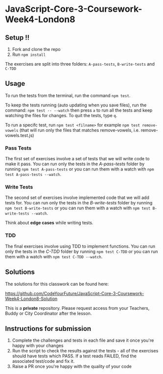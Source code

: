 # JavaScript-Core-3-Coursework-Week4-London8

## Setup !!

1. Fork and clone the repo
2. Run `npm install`

The exercises are split into three folders: `A-pass-tests`, `B-write-tests` and `C-TDD`

## Usage

To run the tests from the terminal, run the command `npm test`.

To keep the tests running (auto updating when you save files), run the command: `npm test -- --watch` then press `a` to run all the tests and keep watching the files for changes. To quit the tests, type `q`.

To run a specifc test, run `npm test <filname>` for example `npm test remove-vowels` (that will run only the files that matches remove-vowels, i.e. remove-vowels.test.js)

### Pass Tests

The first set of exercises involve a set of tests that we will write code to make it pass. You can run only the tests in the _A-pass-tests_ folder by running `npm test A-pass-tests` or you can run them with a watch with `npm test A-pass-tests --watch`.

### Write Tests

The second set of exercises involve implemented code that we will add tests for. You can run only the tests in the _B-write-tests_ folder by running `npm test B-write-tests` or you can run them with a watch with `npm test B-write-tests --watch`.

Think about **edge cases** while writing tests.

### TDD

The final exercises involve using TDD to implement functions. You can run only the tests in the _C-TDD_ folder by running `npm test C-TDD` or you can run them with a watch with `npm test C-TDD --watch`.

## Solutions

The solutions for this classwork can be found here:

https://github.com/CodeYourFuture/JavaScript-Core-3-Coursework-Week4-London8-Solution

This is a **private** repository. Please request access from your Teachers, Buddy or City Coordinator after the lesson.

## Instructions for submission

1. Complete the challenges and tests in each file and save it once you're happy with your changes
2. Run the script to check the results against the tests - all of the exercises should have tests which PASS. If a test reads FAILED, find the associated test/code and fix it.
3. Raise a PR once you're happy with the quality of your code
